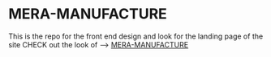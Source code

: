 # MERA-MANUFACTURE
This is the repo for the front end design and look for the landing page of the site
CHECK out the look of --> <a href = "https://mera-manufacture.github.io/MERA-MANUFACTURE/">MERA-MANUFACTURE</a>
